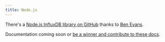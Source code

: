 ```yaml
---
title: Node.js
---
```


There's a [Node.js InfluxDB library on GitHub](https://github.com/bencevans/node-influx) thanks to [Ben Evans](https://twitter.com/bencevans).

Documentation coming soon or [be a winner and contribute to these docs](https://github.com/influxdb/influxdb.org).
